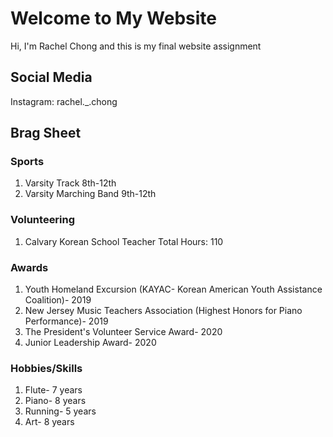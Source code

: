 # Welcome to My Website  

Hi, I'm Rachel Chong and this is my final website assignment 

## Social Media 
Instagram: rachel._.chong 

## Brag Sheet 
### Sports 
1. Varsity Track 8th-12th
2. Varsity Marching Band 9th-12th
### Volunteering 
1. Calvary Korean School Teacher 
    Total Hours: 110 
### Awards
1. Youth Homeland Excursion (KAYAC- Korean American Youth Assistance Coalition)- 2019 
2. New Jersey Music Teachers Association (Highest Honors for Piano Performance)- 2019
3. The President's Volunteer Service Award- 2020
4. Junior Leadership Award- 2020

### Hobbies/Skills
1. Flute- 7 years 
2. Piano- 8 years
3. Running- 5 years 
4. Art- 8 years 



